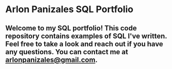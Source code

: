 # Arlon Panizales SQL Portfolio

## Welcome to my SQL portfolio! This code repository contains examples of SQL I've written. Feel free to take a look and reach out if you have any questions. You can contact me at arlonpanizales@gmail.com.
